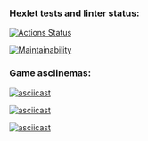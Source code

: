 ### Hexlet tests and linter status:
[![Actions Status](https://github.com/Evlit/java-project-61/actions/workflows/hexlet-check.yml/badge.svg)](https://github.com/Evlit/java-project-61/actions)


[![Maintainability](https://api.codeclimate.com/v1/badges/e716427eef61edb14b59/maintainability)](https://codeclimate.com/github/Evlit/java-project-61/maintainability)

### Game asciinemas:
[![asciicast](https://asciinema.org/a/RyuZPVTaBiklez1jTebWfN0t5.svg)](https://asciinema.org/a/RyuZPVTaBiklez1jTebWfN0t5)

[![asciicast](https://asciinema.org/a/A3Euf97MpulGtgPHbsRJIqWBo.svg)](https://asciinema.org/a/A3Euf97MpulGtgPHbsRJIqWBo)

[![asciicast](https://asciinema.org/a/ZrtpNw10VsHy6riIX1VaX62VD.svg)](https://asciinema.org/a/ZrtpNw10VsHy6riIX1VaX62VD)
